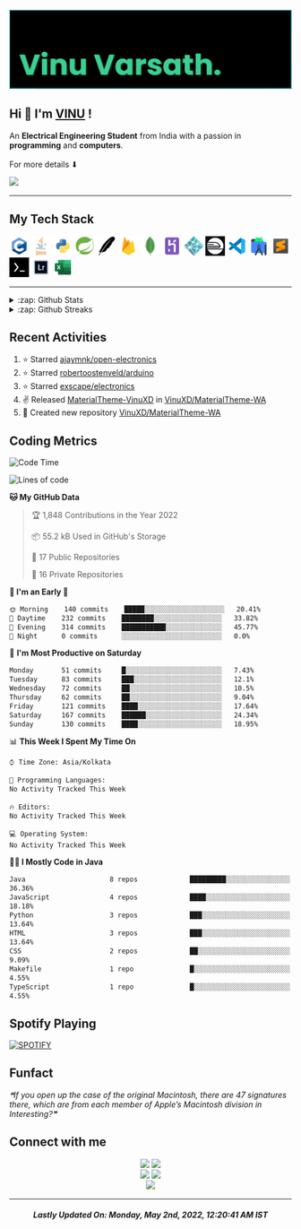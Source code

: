 [![banner](https://raw.githubusercontent.com/VinuXD/VinuXD/master/assets/banner.png)](https://vinuxd.github.io)

## **Hi 👋 I'm [VINU](https://vinuxd.github.io) !**

An **Electrical Engineering Student** from India with a passion in **programming** and **computers**.
<br/> <br/> For more details ⬇

<a href="https://VinuXD.github.io"><img src="https://img.shields.io/badge/website-000000?style=for-the-badge"></a>

---

## My Tech Stack

<div class="langs">

<img alt="C" width="35px" src="https://raw.githubusercontent.com/github/explore/f3e22f0dca2be955676bc70d6214b95b13354ee8/topics/c/c.png" >
<img alt="java" width="35px" src="https://raw.githubusercontent.com/github/explore/5b3600551e122a3277c2c5368af2ad5725ffa9a1/topics/java/java.png">
<img alt="python" width="35px" src="https://raw.githubusercontent.com/github/explore/80688e429a7d4ef2fca1e82350fe8e3517d3494d/topics/python/python.png">
<img alt="spring" width="35px" src="https://raw.githubusercontent.com/github/explore/80688e429a7d4ef2fca1e82350fe8e3517d3494d/topics/spring-boot/spring-boot.png" />
<img alt="maven" width="35px" src="https://raw.githubusercontent.com/VinuXD/VinuXD/master/assets/maven.png" />
<img alt="firebase" width="35px" src="https://raw.githubusercontent.com/github/explore/80688e429a7d4ef2fca1e82350fe8e3517d3494d/topics/firebase/firebase.png" />
<img alt="mongodb" width="35px" src="https://raw.githubusercontent.com/VinuXD/VinuXD/master/assets/mongodb.png" />
<img alt="heroku" width="35px" src="https://raw.githubusercontent.com/VinuXD/VinuXD/master/assets/heroku.png" />
<img alt="netlify" width="35px" src="https://raw.githubusercontent.com/VinuXD/VinuXD/master/assets/netlify.png" />
<img alt="railway" width="35px" src="https://raw.githubusercontent.com/VinuXD/VinuXD/master/assets/railway.png" />
<img alt="vscode" width="35px" src="https://raw.githubusercontent.com/VinuXD/VinuXD/master/assets/vscode.png" />
<img alt="android-studio" width="35px" src="https://raw.githubusercontent.com/VinuXD/VinuXD/master/assets/androidstudio.png" />
<img alt="sublime" width="35px" src="https://raw.githubusercontent.com/VinuXD/VinuXD/master/assets/sublime.png" />
<img alt="termux" width="35px" src="https://raw.githubusercontent.com/VinuXD/VinuXD/master/assets/termux.png" />
<img alt="lightroon" width="35px" src="https://raw.githubusercontent.com/VinuXD/VinuXD/master/assets/lightroom.png" />
<img alt="excel" width="35px" src="https://raw.githubusercontent.com/VinuXD/VinuXD/master/assets/excel.png" />

</div>

---

<details>
<summary>:zap: Github Stats</summary>
</br>
<p align="center"><a href=https://vinuxd.me><img src="https://github-readme-stats.vercel.app/api?username=vinuxd&hide=issues&show_icons=true&theme=chartreuse-dark&include_all_commits=true&count_private=true"/></a></p>
</details>

<details>
<summary>:zap: Github Streaks</summary>
 </br>
<p align="center"><a href=https://vinuxd.me><img src="http://github-readme-streak-stats.herokuapp.com?user=vinuxd&theme=chartreuse-dark&hide_border=false&date_format=j%20M%5B%20Y%5D"/></a></p>
</details>

## Recent Activities

<!--RECENT_ACTIVITY:start-->
1. ⭐ Starred [ajaymnk/open-electronics](https://github.com/ajaymnk/open-electronics)
2. ⭐ Starred [robertoostenveld/arduino](https://github.com/robertoostenveld/arduino)
3. ⭐ Starred [exscape/electronics](https://github.com/exscape/electronics)
4. ✌️ Released [MaterialTheme-VinuXD](https://github.com/VinuXD/MaterialTheme-WA/releases/tag/VinuXD) in [VinuXD/MaterialTheme-WA](https://github.com/VinuXD/MaterialTheme-WA)
5. 📔 Created new repository [VinuXD/MaterialTheme-WA](https://github.com/VinuXD/MaterialTheme-WA)
<!--RECENT_ACTIVITY:end-->

## Coding Metrics

<!--START_SECTION:waka-->
![Code Time](http://img.shields.io/badge/Code%20Time%20since%2021/1/2022-124%20hrs%2029%20mins-blue?style=plastic&logo=Codepen)

![Lines of code](https://img.shields.io/badge/From%20Hello%20World%20I%27ve%20Written-218%20Thousand%20lines%20of%20code-blue)

**🐱 My GitHub Data** 

> 🏆 1,848 Contributions in the Year 2022
 > 
> 📦 55.2 kB Used in GitHub's Storage 
 > 
> 📜 17 Public Repositories 
 > 
> 🔑 16 Private Repositories  
 > 
**🥰 I'm an Early 🐤** 

```text
🌞 Morning    140 commits    █████░░░░░░░░░░░░░░░░░░░░   20.41% 
🌆 Daytime    232 commits    ████████░░░░░░░░░░░░░░░░░   33.82% 
🌃 Evening    314 commits    ███████████░░░░░░░░░░░░░░   45.77% 
🌙 Night      0 commits      ░░░░░░░░░░░░░░░░░░░░░░░░░   0.0%
```
📅 **I'm Most Productive on Saturday** 

```text
Monday       51 commits     █░░░░░░░░░░░░░░░░░░░░░░░░   7.43% 
Tuesday      83 commits     ███░░░░░░░░░░░░░░░░░░░░░░   12.1% 
Wednesday    72 commits     ██░░░░░░░░░░░░░░░░░░░░░░░   10.5% 
Thursday     62 commits     ██░░░░░░░░░░░░░░░░░░░░░░░   9.04% 
Friday       121 commits    ████░░░░░░░░░░░░░░░░░░░░░   17.64% 
Saturday     167 commits    ██████░░░░░░░░░░░░░░░░░░░   24.34% 
Sunday       130 commits    ████░░░░░░░░░░░░░░░░░░░░░   18.95%
```


📊 **This Week I Spent My Time On** 

```text
⌚︎ Time Zone: Asia/Kolkata

💬 Programming Languages: 
No Activity Tracked This Week

🔥 Editors: 
No Activity Tracked This Week

💻 Operating System: 
No Activity Tracked This Week
```

**🧑‍💻 I Mostly Code in Java** 

```text
Java                     8 repos             █████████░░░░░░░░░░░░░░░░   36.36% 
JavaScript               4 repos             ████░░░░░░░░░░░░░░░░░░░░░   18.18% 
Python                   3 repos             ███░░░░░░░░░░░░░░░░░░░░░░   13.64% 
HTML                     3 repos             ███░░░░░░░░░░░░░░░░░░░░░░   13.64% 
CSS                      2 repos             ██░░░░░░░░░░░░░░░░░░░░░░░   9.09% 
Makefile                 1 repo              █░░░░░░░░░░░░░░░░░░░░░░░░   4.55% 
TypeScript               1 repo              █░░░░░░░░░░░░░░░░░░░░░░░░   4.55%
```



<!--END_SECTION:waka-->

## Spotify Playing

[![SPOTIFY](https://spotifyxd.vercel.app/api/spotify?background_color=000000&border_color=00ff7f)](https://open.spotify.com/user/31a2knpxmuez2uo44wigmbqxjapy?si=ORyXsvpDQy6DNbodyG10lA)

## Funfact

<!--STARTS_HERE_QUOTE_README-->
<i>❝If you open up the case of the original Macintosh, there are 47 signatures there, which are from each member of Apple’s Macintosh division in Interesting?❞</i>
<!--ENDS_HERE_QUOTE_README-->

## Connect with me

<div align="center" class="first">
<a href="https://t.me/VinuXD"><img src="https://img.shields.io/badge/Telegram-2CA5E0?style=for-the-badge&logo=telegram&logoColor=white"></a>
<a href="mailto:vinuvarsath3@gmail.com"><img src="https://img.shields.io/badge/Gmail-D14836?style=for-the-badge&logo=gmail&logoColor=white"></a>
</div>

<div align="center" class="second">
<a href="https://dev.to/VinuXD"><img src="https://img.shields.io/badge/dev.to-0A0A0A?style=for-the-badge&logo=devdotto&logoColor=white"></a>
<a href="https://stackoverflow.com/users/17960559/vinuxd"><img src="https://img.shields.io/badge/StackOverFlow-orange?style=for-the-badge&logo=stackoverflow&logoColor=white"></a>
</div>

<div align="center" class="third">
<a href="https://VinuXD.github.io"><img src="https://img.shields.io/badge/website-000000?style=for-the-badge&logo=About.me&logoColor=white"></a>
</div>

---

<!--RECENT_ACTIVITY:last_update-->
<h5 align="center">Lastly Updated On: <b>Monday, May 2nd, 2022, 12:20:41 AM IST</b></h5>
<!--RECENT_ACTIVITY:last_update_end-->
